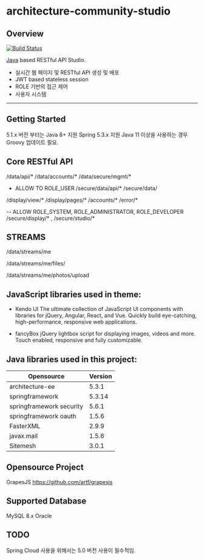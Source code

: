 # architecture-community-studio
## Overview

[![Build Status](https://github.com/google/auto/actions/workflows/ci.yml/badge.svg)](https://github.com/google/auto/actions/workflows/ci.yml)

[Java][java] based RESTful API Studio.

- 실시간 웹 페이지 및 RESTful API 생성 및 배포
- JWT based stateless session 
- ROLE 기반의 접근 제어
- 사용자 시스템 

------
## Getting Started
5.1.x 버전 부터는 Java 8+ 지원
Spring 5.3.x 지원
Java 11 이상을 사용하는 경우 Groovy 업데이트 필요.


## Core RESTful API
/data/api/*
/data/accounts/*
/data/secure/mgmt/*

- ALLOW TO ROLE_USER
/secure/data/api/*
/secure/data/


/display/view/*
/display/pages/*
/accounts/*
/error/*


-- ALLOW ROLE_SYSTEM, ROLE_ADMINISTRATOR, ROLE_DEVELOPER
/secure/display/* , /secure/studio/*


## STREAMS

/data/streams/me

/data/streams/me/files/

/data/streams/me/photos/upload
 

## JavaScript libraries used in theme: 

- Kendo UI 
The ultimate collection of JavaScript UI components with libraries for jQuery, Angular, React, and Vue. Quickly build eye-catching, high-performance, responsive web applications.

- fancyBox 
jQuery lightbox script for displaying images, videos and more.
Touch enabled, responsive and fully customizable.



## Java libraries used in this project:
| Opensource | Version |
|------------|---------|
| architecture-ee | 5.3.1 |
| springframework | 5.3.14 |
| springframework security | 5.6.1  |
| springframework oauth | 1.5.6 |
| FasterXML | 2.9.9 |
| javax.mail | 1.5.6 |
| Sitemesh| 3.0.1 |

## Opensource Project

GrapesJS https://github.com/artf/grapesjs


## Supported Database 
MySQL 8.x
Oracle

## TODO
Spring Cloud 사용을 위해서는 5.0 버전 사용이 필수적임.


[java]: https://en.wikipedia.org/wiki/Java_(programming_language)
